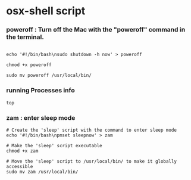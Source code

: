 # osx-shell script 


### poweroff :  Turn off the Mac with the "poweroff" command in the terminal.
```

echo '#!/bin/bash\nsudo shutdown -h now' > poweroff

chmod +x poweroff

sudo mv poweroff /usr/local/bin/

```

### running Processes info

```
top
```



###  zam  : enter sleep mode
```
# Create the 'sleep' script with the command to enter sleep mode
echo '#!/bin/bash\npmset sleepnow' > zam 

# Make the 'sleep' script executable
chmod +x zam

# Move the 'sleep' script to /usr/local/bin/ to make it globally accessible
sudo mv zam /usr/local/bin/
```
